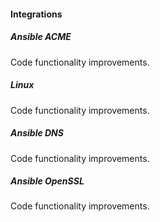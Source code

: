 #### Integrations

##### Ansible ACME

Code functionality improvements.

##### Linux

Code functionality improvements.

##### Ansible DNS

Code functionality improvements.

##### Ansible OpenSSL
Code functionality improvements.